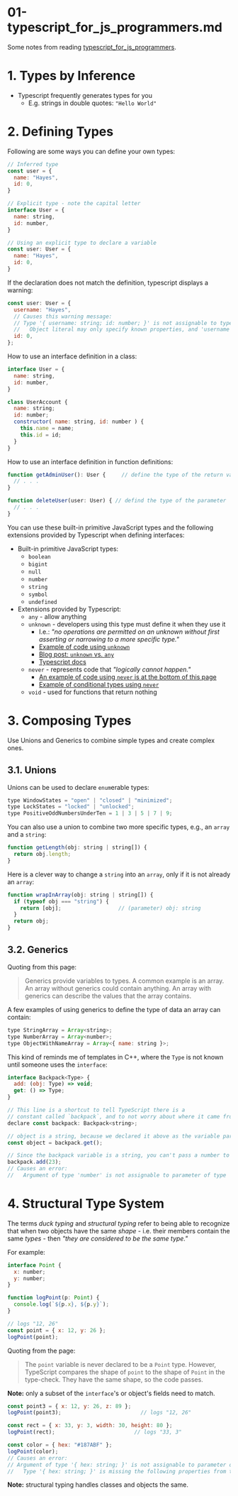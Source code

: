 
# 01-typescript_for_js_programmers.md

Some notes from reading [typescript_for_js_programmers](https://www.typescriptlang.org/docs/handbook/typescript-in-5-minutes.html).

# 1. Types by Inference

- Typescript frequently generates types for you
  - E.g. strings in double quotes: `"Hello World"`

# 2. Defining Types

Following are some ways you can define your own types:

```javascript
// Inferred type
const user = {
  name: "Hayes",
  id: 0,
}
```

```javascript
// Explicit type - note the capital letter
interface User = {
  name: string,
  id: number,
}
```

```javascript
// Using an explicit type to declare a variable
const user: User = {
  name: "Hayes",
  id: 0,
}
```

If the declaration does not match the definition, typescript displays a warning:

```javascript
const user: User = {
  username: "Hayes",
  // Causes this warning message:
  // Type '{ username: string; id: number; }' is not assignable to type 'User'.
  //   Object literal may only specify known properties, and 'username' does not exist in type 'User'.
  id: 0,
};
```

How to use an interface definition in a class:

```javascript
interface User = {
  name: string,
  id: number,
}

class UserAccount {
  name: string;
  id: number;
  constructor( name: string, id: number ) {
    this.name = name;
    this.id = id;
  }
}
```

How to use an interface definition in function definitions:

```javascript
function getAdminUser(): User {     // define the type of the return value
  // . . .
}
```

```javascript
function deleteUser(user: User) { // defind the type of the parameter
  // . . .
}
```

You can use these built-in primitive JavaScript types and the following extensions provided by Typescript when defining interfaces:

- Built-in primitive JavaScript types:
  - `boolean`
  - `bigint`
  - `null`
  - `number`
  - `string`
  - `symbol`
  - `undefined`
- Extensions provided by Typescript:
  - `any` - allow anything
  - `unknown` - developers using this type must define it when they use it
    - I.e.: *"no operations are permitted on an unknown without first asserting or narrowing to a more specific type."*
    - [Example of code using `unknown`](https://www.typescriptlang.org/play#example/unknown-and-never)
    - [Blog post: `unknown` vs. `any`](https://mariusschulz.com/blog/the-unknown-type-in-typescript)
    - [Typescript docs](https://www.typescriptlang.org/docs/handbook/release-notes/typescript-3-0.html#new-unknown-top-type)
  - `never` - represents code that *"logically cannot happen."*
    - [An example of code using `never` is at the bottom of this page](https://www.typescriptlang.org/play#example/unknown-and-never)
    - [Example of conditional types using `never`](https://www.typescriptlang.org/play#example/conditional-types)
  - `void` - used for functions that return nothing

# 3. Composing Types

Use Unions and Generics to combine simple types and create complex ones.

## 3.1. Unions

Unions can be used to declare `enum`erable types:

```javascript
type WindowStates = "open" | "closed" | "minimized";
type LockStates = "locked" | "unlocked";
type PositiveOddNumbersUnderTen = 1 | 3 | 5 | 7 | 9;
```

You can also use a union to combine two more specific types, e.g., an `array` and a `string`:

```javascript
function getLength(obj: string | string[]) {
  return obj.length;
}
```

Here is a clever way to change a `string` into an `array`, only if it is not already an `array`:

```javascript
function wrapInArray(obj: string | string[]) {
  if (typeof obj === "string") {
    return [obj];                  // (parameter) obj: string
  }
  return obj;
}
```

## 3.2. Generics

Quoting from this page:

> Generics provide variables to types. A common example is an array. An array without generics could contain anything. An array with generics can describe the values that the array contains.

A few examples of using generics to define the type of data an array can contain:

```javascript
type StringArray = Array<string>;
type NumberArray = Array<number>;
type ObjectWithNameArray = Array<{ name: string }>;
```

This kind of reminds me of templates in C++, where the `Type` is not known until someone uses the `interface`:

```javascript
interface Backpack<Type> {
  add: (obj: Type) => void;
  get: () => Type;
}

// This line is a shortcut to tell TypeScript there is a
// constant called `backpack`, and to not worry about where it came from.
declare const backpack: Backpack<string>;

// object is a string, because we declared it above as the variable part of Backpack.
const object = backpack.get();

// Since the backpack variable is a string, you can't pass a number to the add function.
backpack.add(23);
// Causes an error:
//   Argument of type 'number' is not assignable to parameter of type 'string'.
```

# 4. Structural Type System

The terms *duck typing* and *structural typing* refer to being able to recognize that when two objects
have the same *shape* - i.e. their members contain the same *types* - then *"they are considered to be
the same type."*

For example:

```javascript
interface Point {
  x: number;
  y: number;
}

function logPoint(p: Point) {
  console.log(`${p.x}, ${p.y}`);
}

// logs "12, 26"
const point = { x: 12, y: 26 };
logPoint(point);
```

Quoting from the page:

> The `point` variable is never declared to be a `Point` type. However, TypeScript compares the shape of `point` to the shape of `Point` in the type-check. They have the same shape, so the code passes.

**Note:** only a subset of the `interface`'s or object's fields need to match.

```javascript
const point3 = { x: 12, y: 26, z: 89 };
logPoint(point3);                         // logs "12, 26"

const rect = { x: 33, y: 3, width: 30, height: 80 };
logPoint(rect);                         // logs "33, 3"

const color = { hex: "#187ABF" };
logPoint(color);
// Causes an error:
// Argument of type '{ hex: string; }' is not assignable to parameter of type 'Point'.
//   Type '{ hex: string; }' is missing the following properties from type 'Point': x, y
```

**Note:** structural typing handles classes and objects the same.

